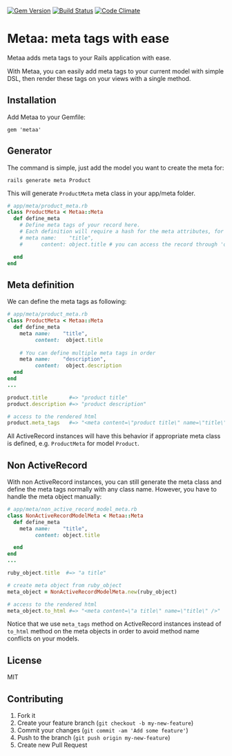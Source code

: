 [![Gem Version](https://badge.fury.io/rb/metaa.png)](http://badge.fury.io/rb/metaa)
[![Build Status](https://travis-ci.org/anhkind/metaa.png)](https://travis-ci.org/anhkind/metaa)
[![Code Climate](https://codeclimate.com/github/anhkind/metaa/badges/gpa.svg)](https://codeclimate.com/github/anhkind/metaa)

# Metaa: meta tags with ease

Metaa adds meta tags to your Rails application with ease.

With Metaa, you can easily add meta tags to your current model with simple DSL, then render these tags on your views with a single method.

## Installation

Add Metaa to your Gemfile:

    gem 'metaa'
    
## Generator

The command is simple, just add the model you want to create the meta for:

```
rails generate meta Product
```

This will generate `ProductMeta` meta class in your app/meta folder.

```ruby
# app/meta/product_meta.rb
class ProductMeta < Metaa::Meta
  def define_meta
    # Define meta tags of your record here.
    # Each definition will require a hash for the meta attributes, for example:
    # meta name:    "title",
    #      content: object.title # you can access the record through 'object' variable

  end
end
```

## Meta definition

We can define the meta tags as following:

```ruby
# app/meta/product_meta.rb
class ProductMeta < Metaa::Meta
  def define_meta
    meta name:    "title",
         content:  object.title
        
    # You can define multiple meta tags in order
    meta name:    "description",  
         content:  object.description
  end
end
...

product.title       #=> "product title"
product.description #=> "product description"

# access to the rendered html
product.meta_tags   #=> "<meta content=\"product title\" name=\"title\" /><meta content=\"product description\" name=\"description\" />"
```

All ActiveRecord instances will have this behavior if appropriate meta class is defined, e.g. `ProductMeta` for model `Product`.

## Non ActiveRecord

With non ActiveRecord instances, you can still generate the meta class and define the meta tags normally with any class name. However, you have to handle the meta object manually:

```ruby
# app/meta/non_active_record_model_meta.rb
class NonActiveRecordModelMeta < Metaa::Meta
  def define_meta
    meta name:    "title",
         content: object.title

  end
end
...

ruby_object.title  #=> "a title"

# create meta object from ruby_object
meta_object = NonActiveRecordModelMeta.new(ruby_object)

# access to the rendered html
meta_object.to_html #=> "<meta content=\"a title\" name=\"title\" />"
```

Notice that we use `meta_tags` method on ActiveRecord instances instead of `to_html` method on the meta objects in order to avoid method name conflicts on your models.

## License
MIT

## Contributing

1. Fork it
2. Create your feature branch (`git checkout -b my-new-feature`)
3. Commit your changes (`git commit -am 'Add some feature'`)
4. Push to the branch (`git push origin my-new-feature`)
5. Create new Pull Request
